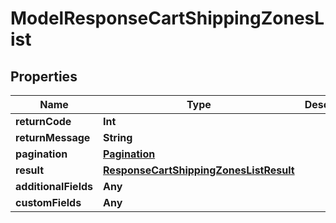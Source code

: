 

# ModelResponseCartShippingZonesList


## Properties

Name | Type | Description | Notes
------------ | ------------- | ------------- | -------------
**returnCode** | **Int** |  |  [optional]
**returnMessage** | **String** |  |  [optional]
**pagination** | [**Pagination**](Pagination.md) |  |  [optional]
**result** | [**ResponseCartShippingZonesListResult**](ResponseCartShippingZonesListResult.md) |  |  [optional]
**additionalFields** | **Any** |  |  [optional]
**customFields** | **Any** |  |  [optional]



